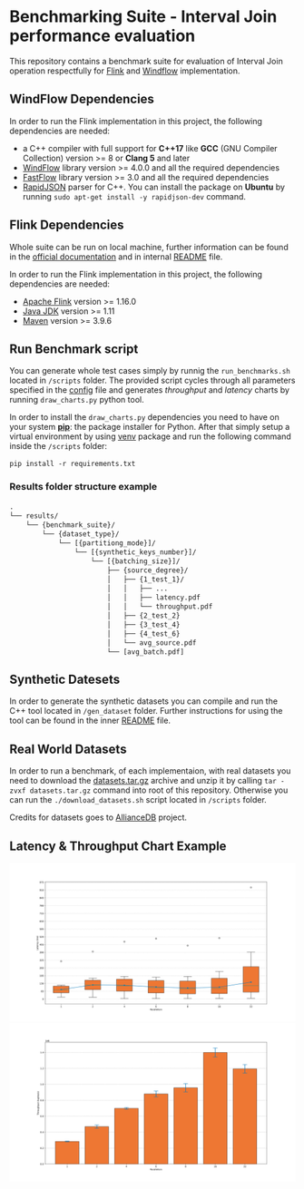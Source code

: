 # Benchmarking Suite - Interval Join performance evaluation

This repository contains a benchmark suite for evaluation of Interval Join operation respectfully for [Flink](https://flink.apache.org/) and [Windflow](https://paragroup.github.io/WindFlow/) implementation.

## WindFlow Dependencies

In order to run the Flink implementation in this project, the following dependencies are needed:
* a C++ compiler with full support for **C++17** like **GCC** (GNU Compiler Collection) version >= 8 or **Clang 5** and later
* [WindFlow](https://github.com/ParaGroup/WindFlow/releases) library version >= 4.0.0 and all the required dependencies
* [FastFlow](https://github.com/fastflow/fastflow/releases) library version >= 3.0 and all the required dependencies
* [RapidJSON](https://rapidjson.org/) parser for C++. You can install the package on **Ubuntu** by running `sudo apt-get install -y rapidjson-dev` command.

## Flink Dependencies

Whole suite can be run on local machine, further information can be found in the [official documentation](https://nightlies.apache.org/flink/flink-docs-release-1.16/docs/dev/dataset/local_execution/) and in internal [README](https://github.com/DropB1t/IntervalJoinBenchmarks/tree/main/flink) file.

In order to run the Flink implementation in this project, the following dependencies are needed:
* [Apache Flink](https://nightlies.apache.org/flink/flink-docs-release-1.16/) version >= 1.16.0
* [Java JDK](https://openjdk.java.net/install/) version >= 1.11
* [Maven](https://maven.apache.org/install.html) version >= 3.9.6

## Run Benchmark script
You can generate whole test cases simply by runnig the `run_benchmarks.sh` located in `/scripts` folder. The provided script cycles through all parameters specified in the [config](./scripts/config) file and generates *throughput* and *latency* charts by running `draw_charts.py` python tool.

In order to install the `draw_charts.py` dependencies you need to have on your system [**pip**](https://github.com/pypa/pip): the package installer for Python.
After that simply setup a virtual environment by using [venv](https://docs.python.org/3/library/venv.html) package and run the following command inside the `/scripts` folder:

```
pip install -r requirements.txt
```

### Results folder structure example
```
.
└── results/
    └── {benchmark_suite}/
        └── {dataset_type}/
            └── [{partitiong_mode}]/
                └── [{synthetic_keys_number}]/
                    └── [{batching_size}]/
                        ├── {source_degree}/
                        │   ├── {1_test_1}/
                        │   │   ├── ...
                        │   │   ├── latency.pdf
                        │   │   └── throughput.pdf
                        │   ├── {2_test_2}
                        │   ├── {3_test_4}
                        │   ├── {4_test_6}
                        │   └── avg_source.pdf
                        └── [avg_batch.pdf]
```


## Synthetic Datesets
In order to generate the synthetic datasets you can compile and run the C++ tool located in `/gen_dataset` folder. Further instructions for using the tool can be found in the inner [README](https://github.com/DropB1t/IntervalJoinBenchmarks/tree/main/gen_dataset) file.

## Real World Datasets
In order to run a benchmark, of each implementaion, with real datasets you need to download the [datasets.tar.gz](https://www.dropbox.com/scl/fi/y4qkcvci7yqcypg41tu85/datasets.tar.gz?rlkey=6o2d4byhx95d860pojddka4iq&dl=0) archive and unzip it by calling `tar -zvxf datasets.tar.gz` command into root of this repository. Otherwise you can run the `./download_datasets.sh` script located in `/scripts` folder.

Credits for datasets goes to [AllianceDB](https://github.com/intellistream/AllianceDB/blob/master/docs/README.md) project.

## Latency & Throughput Chart Example
![Latency Chart Example](./imgs/latency_example.svg)
![Throughput Chart Example](./imgs/throughput_example.svg)

